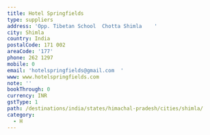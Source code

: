 ```yaml
---
title: Hotel Springfields
type: suppliers
address: 'Opp. Tibetan School  Chotta Shimla    '
city: Shimla
country: India
postalCode: 171 002
areaCode: '177'
phone: 262 1297
mobile: 0
email: 'hotelspringfields@gmail.com  '
www: www.hotelspringfields.com
note: ''
bookThrough: 0
currency: INR
gstType: 1
path: /destinations/india/states/himachal-pradesh/cities/shimla/
category:
  - H
---
```


